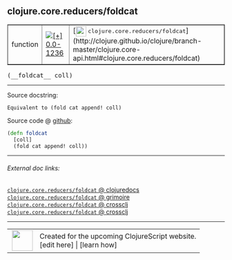 ## clojure.core.reducers/foldcat



 <table border="1">
<tr>
<td>function</td>
<td><a href="https://github.com/cljsinfo/cljs-api-docs/tree/0.0-1236"><img valign="middle" alt="[+] 0.0-1236" title="Added in 0.0-1236" src="https://img.shields.io/badge/+-0.0--1236-lightgrey.svg"></a> </td>
<td>
[<img height="24px" valign="middle" src="http://i.imgur.com/1GjPKvB.png"> <samp>clojure.core.reducers/foldcat</samp>](http://clojure.github.io/clojure/branch-master/clojure.core-api.html#clojure.core.reducers/foldcat)
</td>
</tr>
</table>


 <samp>
(__foldcat__ coll)<br>
</samp>

---





Source docstring:

```
Equivalent to (fold cat append! coll)
```


Source code @ [github](https://github.com/clojure/clojurescript/blob/r3123/src/cljs/clojure/core/reducers.cljs#L237-L240):

```clj
(defn foldcat
  [coll]
  (fold cat append! coll))
```

<!--
Repo - tag - source tree - lines:

 <pre>
clojurescript @ r3123
└── src
    └── cljs
        └── clojure
            └── core
                └── <ins>[reducers.cljs:237-240](https://github.com/clojure/clojurescript/blob/r3123/src/cljs/clojure/core/reducers.cljs#L237-L240)</ins>
</pre>

-->

---



###### External doc links:

[`clojure.core.reducers/foldcat` @ clojuredocs](http://clojuredocs.org/clojure.core.reducers/foldcat)<br>
[`clojure.core.reducers/foldcat` @ grimoire](http://conj.io/store/v1/org.clojure/clojure/1.7.0-beta3/clj/clojure.core.reducers/foldcat/)<br>
[`clojure.core.reducers/foldcat` @ crossclj](http://crossclj.info/fun/clojure.core.reducers/foldcat.html)<br>
[`clojure.core.reducers/foldcat` @ crossclj](http://crossclj.info/fun/clojure.core.reducers.cljs/foldcat.html)<br>

---

 <table>
<tr><td>
<img valign="middle" align="right" width="48px" src="http://i.imgur.com/Hi20huC.png">
</td><td>
Created for the upcoming ClojureScript website.<br>
[edit here] | [learn how]
</td></tr></table>

[edit here]:https://github.com/cljsinfo/cljs-api-docs/blob/master/cljsdoc/clojure.core.reducers/foldcat.cljsdoc
[learn how]:https://github.com/cljsinfo/cljs-api-docs/wiki/cljsdoc-files

<!--

This information was too distracting to show to readers, but I'll leave it
commented here since it is helpful to:

- pretty-print the data used to generate this document
- and show how to retrieve that data



The API data for this symbol:

```clj
{:ns "clojure.core.reducers",
 :name "foldcat",
 :signature ["[coll]"],
 :history [["+" "0.0-1236"]],
 :type "function",
 :full-name-encode "clojure.core.reducers/foldcat",
 :source {:code "(defn foldcat\n  [coll]\n  (fold cat append! coll))",
          :title "Source code",
          :repo "clojurescript",
          :tag "r3123",
          :filename "src/cljs/clojure/core/reducers.cljs",
          :lines [237 240]},
 :full-name "clojure.core.reducers/foldcat",
 :clj-symbol "clojure.core.reducers/foldcat",
 :docstring "Equivalent to (fold cat append! coll)"}

```

Retrieve the API data for this symbol:

```clj
;; from Clojure REPL
(require '[clojure.edn :as edn])
(-> (slurp "https://raw.githubusercontent.com/cljsinfo/cljs-api-docs/catalog/cljs-api.edn")
    (edn/read-string)
    (get-in [:symbols "clojure.core.reducers/foldcat"]))
```

-->
